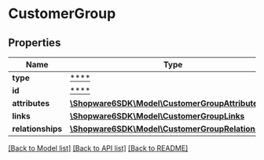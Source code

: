 # CustomerGroup

## Properties
Name | Type | Description | Notes
------------ | ------------- | ------------- | -------------
**type** | [****](.md) |  | [optional] 
**id** | [****](.md) |  | [optional] 
**attributes** | [**\Shopware6SDK\Model\CustomerGroupAttributes**](CustomerGroupAttributes.md) |  | [optional] 
**links** | [**\Shopware6SDK\Model\CustomerGroupLinks**](CustomerGroupLinks.md) |  | [optional] 
**relationships** | [**\Shopware6SDK\Model\CustomerGroupRelationships**](CustomerGroupRelationships.md) |  | [optional] 

[[Back to Model list]](../../README.md#documentation-for-models) [[Back to API list]](../../README.md#documentation-for-api-endpoints) [[Back to README]](../../README.md)

